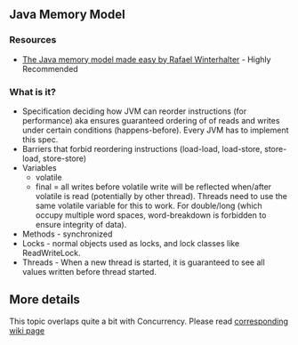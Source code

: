 ## Java Memory Model

### Resources

- [The Java memory model made easy by Rafael Winterhalter](https://vimeo.com/181788144) - Highly Recommended

### What is it?

- Specification deciding how JVM can reorder instructions (for performance) aka ensures guaranteed ordering of of reads and writes under certain conditions (happens-before). Every JVM has to implement this spec. 
- Barriers that forbid reordering instructions (load-load, load-store, store-load, store-store)
- Variables   
    + volatile
    + final = all writes before volatile write will be reflected when/after volatile is read (potentially by other thread). Threads need to use the same volatile variable for this to work. For double/long (which occupy multiple word spaces, word-breakdown is forbidden to ensure integrity of data). 
- Methods - synchronized
- Locks - normal objects used as locks, and lock classes like ReadWriteLock. 
- Threads - When a new thread is started, it is guaranteed to see all values written before thread started. 

## More details

This topic overlaps quite a bit with Concurrency. Please read [corresponding wiki page](concurrency.md)
